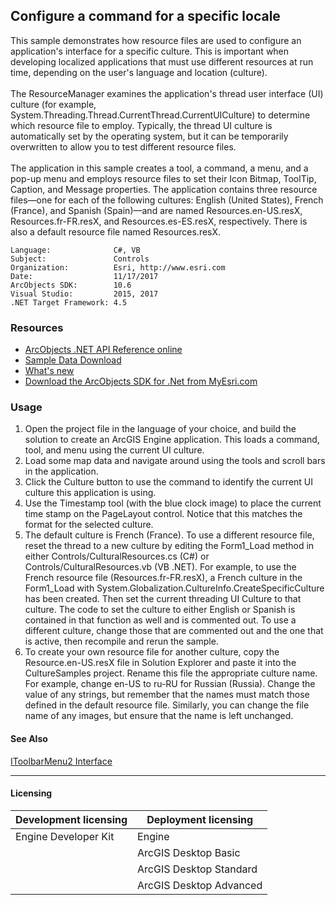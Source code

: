 ## Configure a command for a specific locale

  <div xmlns="http://www.w3.org/1999/xhtml" xmlns:my="http://schemas.microsoft.com/office/infopath/2003/myXSD/2006-02-10T23:25:53">This sample demonstrates how resource files are used to configure an application's interface for a specific culture. This is important when developing localized applications that must use different resources at run time, depending on the user's language and location (culture). </div>
  <div xmlns="http://www.w3.org/1999/xhtml" xmlns:my="http://schemas.microsoft.com/office/infopath/2003/myXSD/2006-02-10T23:25:53"> </div>
  <div xmlns="http://www.w3.org/1999/xhtml" xmlns:my="http://schemas.microsoft.com/office/infopath/2003/myXSD/2006-02-10T23:25:53">The ResourceManager examines the application's thread user interface (UI) culture (for example, System.Threading.Thread.CurrentThread.CurrentUICulture) to determine which resource file to employ. Typically, the thread UI culture is automatically set by the operating system, but it can be temporarily overwritten to allow you to test different resource files.</div>
  <div xmlns="http://www.w3.org/1999/xhtml" xmlns:my="http://schemas.microsoft.com/office/infopath/2003/myXSD/2006-02-10T23:25:53"> </div>
  <div xmlns="http://www.w3.org/1999/xhtml" xmlns:my="http://schemas.microsoft.com/office/infopath/2003/myXSD/2006-02-10T23:25:53">The application in this sample creates a tool, a command, a menu, and a pop-up menu and employs resource files to set their Icon Bitmap, ToolTip, Caption, and Message properties. The application contains three resource files—one for each of the following cultures: English (United States), French (France), and Spanish (Spain)—and are named Resources.en-US.resX, Resources.fr-FR.resX, and Resources.es-ES.resX, respectively. There is also a default resource file named Resources.resX. </div>  


<!-- TODO: Fill this section below with metadata about this sample-->
```
Language:              C#, VB
Subject:               Controls
Organization:          Esri, http://www.esri.com
Date:                  11/17/2017
ArcObjects SDK:        10.6
Visual Studio:         2015, 2017
.NET Target Framework: 4.5
```

### Resources

* [ArcObjects .NET API Reference online](http://desktop.arcgis.com/en/arcobjects/latest/net/webframe.htm)  
* [Sample Data Download](../../releases)  
* [What's new](http://desktop.arcgis.com/en/arcobjects/latest/net/webframe.htm#91cabc68-2271-400a-8ff9-c7fb25108546.htm)  
* [Download the ArcObjects SDK for .Net from MyEsri.com](https://my.esri.com/)  

### Usage
1. Open the project file in the language of your choice, and build the solution to create an ArcGIS Engine application. This loads a command, tool, and menu using the current UI culture.   
1. Load some map data and navigate around using the tools and scroll bars in the application.  
1. Click the Culture button to use the command to identify the current UI culture this application is using.  
1. Use the Timestamp tool (with the blue clock image) to place the current time stamp on the PageLayout control. Notice that this matches the format for the selected culture.  
1. The default culture is French (France). To use a different resource file, reset the thread to a new culture by editing the Form1_Load method in either Controls/CulturalResources.cs (C#) or Controls/CulturalResources.vb (VB .NET). For example, to use the French resource file (Resources.fr-FR.resX), a French culture in the Form1_Load with System.Globalization.CultureInfo.CreateSpecificCulture has been created. Then set the current threading UI Culture to that culture. The code to set the culture to either English or Spanish is contained in that function as well and is commented out. To use a different culture, change those that are commented out and the one that is active, then recompile and rerun the sample.  
1. To create your own resource file for another culture, copy the Resource.en-US.resX file in Solution Explorer and paste it into the CultureSamples project. Rename this file the appropriate culture name. For example, change en-US to ru-RU for Russian (Russia). Change the value of any strings, but remember that the names must match those defined in the default resource file. Similarly, you can change the file name of any images, but ensure that the name is left unchanged.  







#### See Also  
[IToolbarMenu2 Interface](http://desktop.arcgis.com/search/?q=IToolbarMenu2%20Interface&p=0&language=en&product=arcobjects-sdk-dotnet&version=&n=15&collection=help)  


---------------------------------

#### Licensing  
| Development licensing | Deployment licensing | 
| ------------- | ------------- | 
| Engine Developer Kit | Engine |  
|  | ArcGIS Desktop Basic |  
|  | ArcGIS Desktop Standard |  
|  | ArcGIS Desktop Advanced |  


